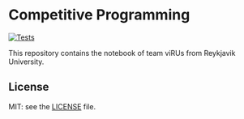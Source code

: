 # Competitive Programming

[![Tests](https://github.com/SuprDewd/CompetitiveProgramming/actions/workflows/tests.yml/badge.svg)](https://github.com/SuprDewd/CompetitiveProgramming/actions/workflows/tests.yml)

This repository contains the notebook of team viRUs from Reykjavik University.

## License
MIT: see the [LICENSE](https://github.com/SuprDewd/CompetitiveProgramming/blob/main/LICENSE) file.

